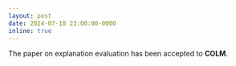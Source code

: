 ```yaml
---
layout: post
date: 2024-07-10 23:00:00-0000
inline: true
---
```


The paper on explanation evaluation has been accepted to **COLM**.
